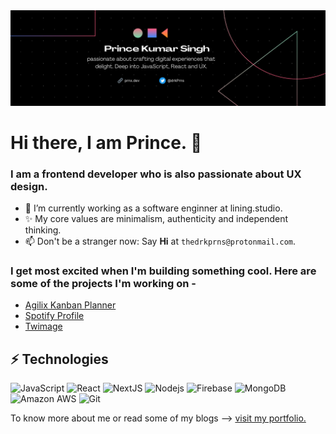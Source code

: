 <img src='https://github.com/drkPrince/drkPrince/blob/main/linkedinCover.png' />

# Hi there, I am Prince. 👋

### I am a frontend developer who is also passionate about UX design.

- 🔭 I’m currently working as a software enginner at lining.studio.
- ✨ My core values are minimalism, authenticity and independent thinking.
- 📫 Don't be a stranger now: Say **Hi** at `thedrkprns@protonmail.com`.


<!-- ![Prince's GitHub stats](https://github-readme-stats.vercel.app/api?username=drkPrince&hide=contribs,prs) -->

### I get most excited when I'm building something cool. Here are some of the projects I'm working on - 
- [Agilix Kanban Planner](http://agilix.netlify.app)
- [Spotify Profile](http://sprofile.herokuapp.app)
- [Twimage](http://twimage.vercel.app)


## ⚡ Technologies

![JavaScript](https://img.shields.io/badge/-JavaScript-black?style=flat-square&logo=javascript)
![React](https://img.shields.io/badge/-React-black?style=flat-square&logo=react)
![NextJS](https://img.shields.io/badge/-Next.js-black?style=flat-square&logo=Next.js)
![Nodejs](https://img.shields.io/badge/-Nodejs-black?style=flat-square&logo=Node.js)
![Firebase](https://img.shields.io/badge/-Firebase-black?style=flat-square&logo=firebase)
![MongoDB](https://img.shields.io/badge/-MongoDB-black?style=flat-square&logo=mongodb)
![Amazon AWS](https://img.shields.io/badge/Amazon%20AWS-black?style=flat-square&logo=amazon-aws)
![Git](https://img.shields.io/badge/-Git-black?style=flat-square&logo=git)

To know more about me or read some of my blogs ⟶ [visit my portfolio.](http://prnx.dev)
